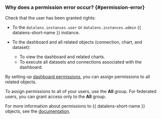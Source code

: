 ### Why does a permission error occur? {#permission-error}

Check that the user has been granted rights:

* To the `datalens.instances.user` or `datalens.instances.admin` {{ datalens-short-name }} instance.
* To the dashboard and all related objects (connection, chart, and dataset):

  * To view the dashboard and related charts.
  * To execute all datasets and connections associated with the dashboard.

By setting up [dashboard permissions](../../datalens/operations/dashboard/manage-access.md), you can assign permissions to all related objects.

To assign permissions to all of your users, use the **All** group. For federated users, you can grant access only to the **All** group.

For more information about permissions to {{ datalens-short-name }} objects, see the [documentation](../../datalens/security/index.md#permissions).

